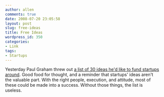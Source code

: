 ```yaml
---
author: allen
comments: true
date: 2008-07-20 23:05:58
layout: post
slug: free-ideas
title: Free Ideas
wordpress_id: 350
categories:
- Link
tags:
- Startups
---
```


Yesterday Paul Graham threw out [a list of 30 ideas he'd like to fund startups around](http://ycombinator.com/ideas.html). Good food for thought, and a reminder that startups' ideas aren't the valuable part. With the right people, execution, and attitude, most of these could be made into a success. Without those things, the list is useless.
